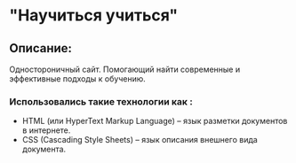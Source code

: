 # "Научиться учиться"
## Описание: 
Одностороничный сайт. Помогающий найти современные и эффективные подходы к обучению.

### Использовались такие технологии как :
* HTML (или HyperText Markup Language) – язык разметки документов в интернете.
* CSS (Cascading Style Sheets) – язык описания внешнего вида документа.

